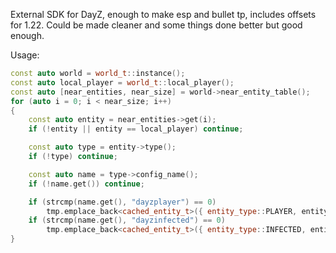 External SDK for DayZ, enough to make esp and bullet tp, includes offsets for 1.22. Could be made cleaner and some things done better but good enough.

Usage:
```cpp
const auto world = world_t::instance();
const auto local_player = world_t::local_player();
const auto [near_entities, near_size] = world->near_entity_table();
for (auto i = 0; i < near_size; i++)
{
    const auto entity = near_entities->get(i);
    if (!entity || entity == local_player) continue;

    const auto type = entity->type();
    if (!type) continue;

    const auto name = type->config_name();
    if (!name.get()) continue;

    if (strcmp(name.get(), "dayzplayer") == 0)
        tmp.emplace_back<cached_entity_t>({ entity_type::PLAYER, entity });
    if (strcmp(name.get(), "dayzinfected") == 0)
        tmp.emplace_back<cached_entity_t>({ entity_type::INFECTED, entity });
}
```